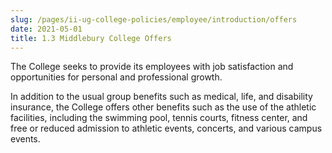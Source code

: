 ```yaml
---
slug: /pages/ii-ug-college-policies/employee/introduction/offers
date: 2021-05-01
title: 1.3 Middlebury College Offers
---
```

The College seeks to provide its employees with job satisfaction and opportunities for personal and professional growth.

In addition to the usual group benefits such as medical, life, and disability insurance, the College offers other benefits such as the use of the athletic facilities, including the swimming pool, tennis courts, fitness center, and free or reduced admission to athletic events, concerts, and various campus events.
